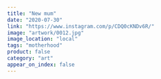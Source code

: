 ```yaml
---
title: "New mum"
date: "2020-07-30"
link: "https://www.instagram.com/p/CDQ0cKNDv6R/"
image: "artwork/0012.jpg"
image_location: "local"
tags: "motherhood"
product: false
category: "art"
appear_on_index: false
---
```

